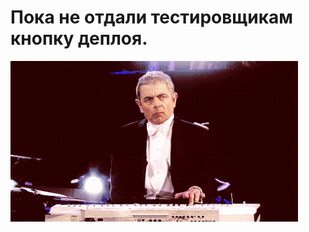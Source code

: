 # Пока не отдали тестировщикам кнопку деплоя.

![Пока не отдали тестировщикам кнопку деплоя.](../images/4f95a269-9039-469e-8e9d-695e8be89308.gif)
